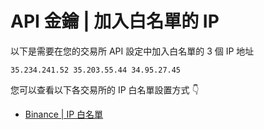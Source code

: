 # API 金鑰 | 加入白名單的 IP

以下是需要在您的交易所 API 設定中加入白名單的 3 個 IP 地址

```
35.234.241.52 35.203.55.44 34.95.27.45
```

您可以查看以下各交易所的 IP 白名單設置方式 👇

- [Binance | IP 白名單](/docs/trader/get-started/connect-to-exchange/binance#api-keys--whitelist-ip)
